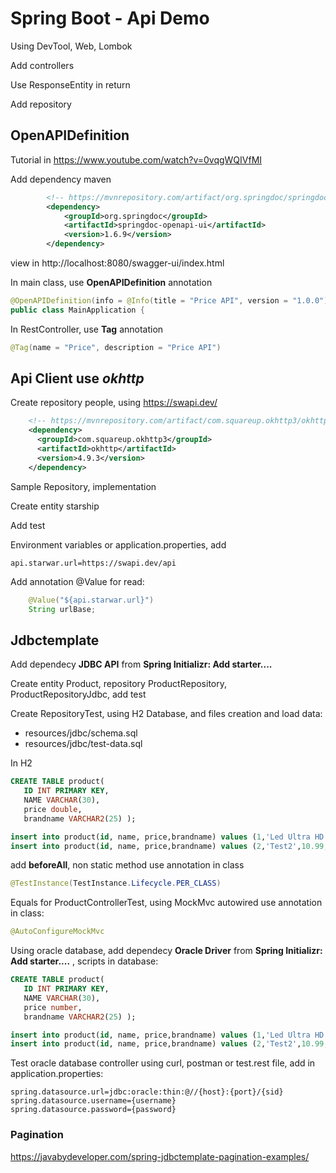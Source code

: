 # Spring Boot - Api Demo

Using DevTool, Web, Lombok

Add controllers

Use ResponseEntity in return

Add repository

## OpenAPIDefinition

Tutorial in https://www.youtube.com/watch?v=0vqgWQIVfMI

Add dependency maven

```xml
		<!-- https://mvnrepository.com/artifact/org.springdoc/springdoc-openapi-ui -->
		<dependency>
			<groupId>org.springdoc</groupId>
			<artifactId>springdoc-openapi-ui</artifactId>
			<version>1.6.9</version>
		</dependency>
```

view in http://localhost:8080/swagger-ui/index.html

In main class, use **OpenAPIDefinition** annotation

```java
@OpenAPIDefinition(info = @Info(title = "Price API", version = "1.0.0"))
public class MainApplication {
```

In RestController, use **Tag** annotation

```java
@Tag(name = "Price", description = "Price API")
```

## Api Client use *okhttp* 

Create repository people, using https://swapi.dev/

```xml
    <!-- https://mvnrepository.com/artifact/com.squareup.okhttp3/okhttp -->
    <dependency>
      <groupId>com.squareup.okhttp3</groupId>
      <artifactId>okhttp</artifactId>
      <version>4.9.3</version>
    </dependency>
```

Sample Repository, implementation

Create entity starship

Add test

Environment variables or application.properties, add 

```properties
api.starwar.url=https://swapi.dev/api
```

Add annotation @Value for read:

```java
    @Value("${api.starwar.url}")
    String urlBase;
```

## Jdbctemplate

Add dependecy **JDBC API** from **Spring Initializr: Add starter....**

Create entity Product, repository ProductRepository, ProductRepositoryJdbc, add test

Create RepositoryTest, using H2 Database, and files creation and load data: 

- resources/jdbc/schema.sql
- resources/jdbc/test-data.sql

In H2
```sql
CREATE TABLE product(
   ID INT PRIMARY KEY,
   NAME VARCHAR(30), 
   price double,
   brandname VARCHAR2(25) );

insert into product(id, name, price,brandname) values (1,'Led Ultra HD',1899.0,'LG');
insert into product(id, name, price,brandname) values (2,'Test2',10.99,'Acme');
```

add **beforeAll**, non static method use annotation in class

```java
@TestInstance(TestInstance.Lifecycle.PER_CLASS)
```

Equals for ProductControllerTest, using MockMvc autowired  use annotation in class:

```java
@AutoConfigureMockMvc
```

Using oracle database, add dependecy **Oracle Driver** from **Spring Initializr: Add starter....** , scripts in database:

```sql
CREATE TABLE product(
   ID INT PRIMARY KEY,
   NAME VARCHAR(30), 
   price number,
   brandname VARCHAR2(25) );

insert into product(id, name, price,brandname) values (1,'Led Ultra HD',1899.0,'LG');
insert into product(id, name, price,brandname) values (2,'Test2',10.99,'Acme');
```

Test oracle database controller using curl, postman or test.rest file, add in application.properties:

```properties
spring.datasource.url=jdbc:oracle:thin:@//{host}:{port}/{sid}
spring.datasource.username={username}
spring.datasource.password={password}
```

### Pagination

https://javabydeveloper.com/spring-jdbctemplate-pagination-examples/
